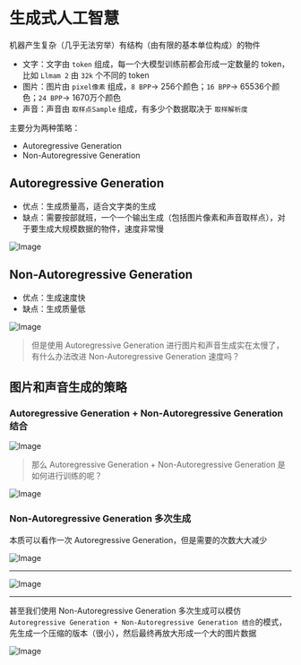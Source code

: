 # 生成式人工智慧

机器产生复杂（几乎无法穷举）有结构（由有限的基本单位构成）的物件

- 文字：文字由 `token` 组成，每一个大模型训练前都会形成一定数量的 token，比如 `Llmam 2` 由 `32k` 个不同的 token
- 图片：图片由 `pixel像素` 组成，`8 BPP`->  256个颜色；`16 BPP`->  65536个颜色；`24 BPP`->  1670万个颜色
- 声音：声音由 `取样点Sample` 组成，有多少个数据取决于 `取样解析度`

主要分为两种策略：
- Autoregressive Generation
- Non-Autoregressive Generation


## Autoregressive Generation

- 优点：生成质量高，适合文字类的生成
- 缺点：需要按部就班，一个一个输出生成（包括图片像素和声音取样点），对于要生成大规模数据的物件，速度非常慢

![Image](https://github.com/user-attachments/assets/878d556f-07d8-47eb-a2cc-b3a43cefaffc)


## Non-Autoregressive Generation

- 优点：生成速度快
- 缺点：生成质量低

![Image](https://github.com/user-attachments/assets/eafb704f-f613-4f3d-bdb1-a6cbcdae91be)

> 但是使用 Autoregressive Generation 进行图片和声音生成实在太慢了，有什么办法改进 Non-Autoregressive Generation 速度吗？

## 图片和声音生成的策略

### Autoregressive Generation + Non-Autoregressive Generation 结合

![Image](https://github.com/user-attachments/assets/003fb4e8-edc3-4ffd-949e-ac22f1760b4a)

> 那么 Autoregressive Generation + Non-Autoregressive Generation 是如何进行训练的呢？

![Image](https://github.com/user-attachments/assets/a0c039fa-a04a-427f-86e0-f40d10a2eb83)


### Non-Autoregressive Generation 多次生成

本质可以看作一次 Autoregressive Generation，但是需要的次数大大减少

![Image](https://github.com/user-attachments/assets/6af39e98-64a0-4342-a373-0371ac8fd852)

------

![Image](https://github.com/user-attachments/assets/18cc557f-94a3-4da4-8a40-0bde27bb01f0)

------

甚至我们使用 Non-Autoregressive Generation 多次生成可以模仿 `Autoregressive Generation + Non-Autoregressive Generation 结合`的模式，先生成一个压缩的版本（很小），然后最终再放大形成一个大的图片数据

![Image](https://github.com/user-attachments/assets/0d357e7f-93d3-4edd-b43d-9c49fe44833d)